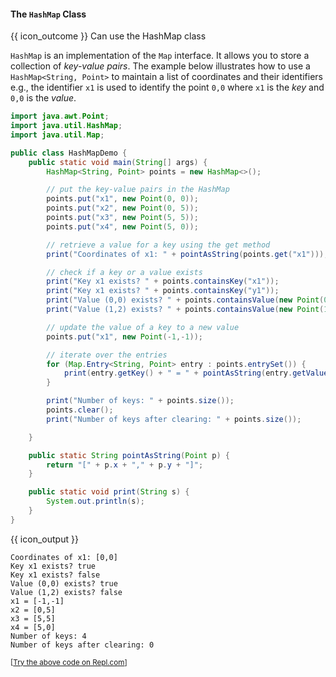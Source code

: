 <div id="title">

#### The `HashMap` Class

</div>

<span id="prereqs"></span>

<span id="outcomes">{{ icon_outcome }} Can use the HashMap class</span>

<div id="body">

`HashMap` is an implementation of the `Map` interface. It allows you to store a collection of _key-value pairs_. The example below illustrates how to use a `HashMap<String, Point>` to maintain a list of coordinates and their identifiers e.g., the identifier `x1` is used to identify the point `0,0` where `x1` is the _key_ and `0,0` is the _value_.


```java
import java.awt.Point;
import java.util.HashMap;
import java.util.Map;

public class HashMapDemo {
    public static void main(String[] args) {
        HashMap<String, Point> points = new HashMap<>();

        // put the key-value pairs in the HashMap
        points.put("x1", new Point(0, 0));
        points.put("x2", new Point(0, 5));
        points.put("x3", new Point(5, 5));
        points.put("x4", new Point(5, 0));

        // retrieve a value for a key using the get method
        print("Coordinates of x1: " + pointAsString(points.get("x1")));

        // check if a key or a value exists
        print("Key x1 exists? " + points.containsKey("x1"));
        print("Key x1 exists? " + points.containsKey("y1"));
        print("Value (0,0) exists? " + points.containsValue(new Point(0, 0)));
        print("Value (1,2) exists? " + points.containsValue(new Point(1, 2)));

        // update the value of a key to a new value
        points.put("x1", new Point(-1,-1));

        // iterate over the entries
        for (Map.Entry<String, Point> entry : points.entrySet()) {
            print(entry.getKey() + " = " + pointAsString(entry.getValue()));
        }

        print("Number of keys: " + points.size());
        points.clear();
        print("Number of keys after clearing: " + points.size());

    }

    public static String pointAsString(Point p) {
        return "[" + p.x + "," + p.y + "]";
    }

    public static void print(String s) {
        System.out.println(s);
    }
}
```
{{ icon_output }}
```
Coordinates of x1: [0,0]
Key x1 exists? true
Key x1 exists? false
Value (0,0) exists? true
Value (1,2) exists? false
x1 = [-1,-1]
x2 = [0,5]
x3 = [5,5]
x4 = [5,0]
Number of keys: 4
Number of keys after clearing: 0
```
<small>[[Try the above code on Repl.com](https://repl.it/@seedu/Demo-HashMap)]</small>

</div>

<div id="extras">
  <include src="resourcesPanel.md" boilerplate />
</div>